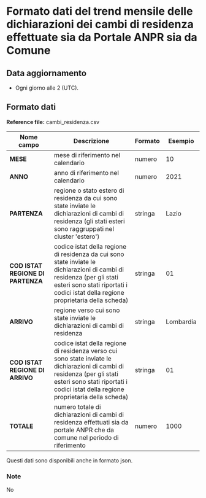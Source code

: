 # Formato dati del trend mensile delle dichiarazioni dei cambi di residenza effettuate sia da Portale ANPR sia da Comune

## Data aggiornamento
- Ogni giorno alle 2 (UTC). 

## Formato dati

**Reference file:** cambi_residenza.csv<br>

| Nome campo                  | Descrizione                       | Formato                       | Esempio             |
|-----------------------------|-----------------------------------|-------------------------------|---------------------|
| **MESE**       | mese di riferimento nel calendario             | numero                   | 10       |
| **ANNO**  | anno di riferimento nel calendario  |   numero     |        2021         |
| **PARTENZA**      | regione o stato estero di residenza da cui sono state inviate le dichiarazioni di cambi di residenza (gli stati esteri sono raggruppati nel cluster 'estero') |   stringa | Lazio  |
| **COD ISTAT REGIONE DI PARTENZA**      | codice istat della regione di residenza da cui sono state inviate le dichiarazioni di cambi di residenza (per gli stati esteri sono stati riportati i codici istat della regione proprietaria della scheda) |   stringa | 01  |
| **ARRIVO**      | regione verso cui sono state inviate le dichiarazioni di cambi di residenza| stringa             | Lombardia   |
| **COD ISTAT REGIONE DI ARRIVO**      | codice istat della regione di residenza verso cui sono state inviate le dichiarazioni di cambi di residenza (per gli stati esteri sono stati riportati i codici istat della regione proprietaria della scheda) |   stringa | 01  |
| **TOTALE**      | numero totale di dichiarazioni di cambi di residenza effettuati sia da portale ANPR che da comune nel periodo di riferimento| numero             | 1000   |

Questi dati sono disponibili anche in formato json.

### Note
No